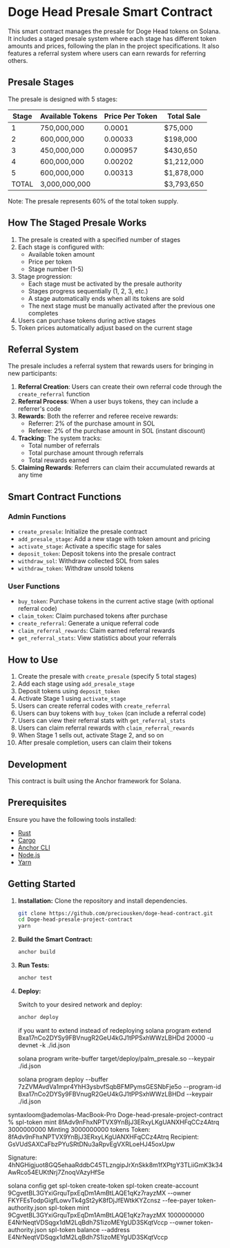 # Doge Head Presale Smart Contract

This smart contract manages the presale for Doge Head tokens on Solana. It includes a staged presale system where each stage has different token amounts and prices, following the plan in the project specifications. It also features a referral system where users can earn rewards for referring others.

## Presale Stages

The presale is designed with 5 stages:

| Stage | Available Tokens | Price Per Token | Total Sale |
|-------|-----------------|----------------|------------|
| 1     | 750,000,000     | 0.0001         | $75,000    |
| 2     | 600,000,000     | 0.00033        | $198,000   |
| 3     | 450,000,000     | 0.000957       | $430,650   |
| 4     | 600,000,000     | 0.00202        | $1,212,000 |
| 5     | 600,000,000     | 0.00313        | $1,878,000 |
| TOTAL | 3,000,000,000   |                | $3,793,650 |

Note: The presale represents 60% of the total token supply.

## How The Staged Presale Works

1. The presale is created with a specified number of stages
2. Each stage is configured with:
   - Available token amount
   - Price per token
   - Stage number (1-5)
3. Stage progression:
   - Each stage must be activated by the presale authority
   - Stages progress sequentially (1, 2, 3, etc.)
   - A stage automatically ends when all its tokens are sold
   - The next stage must be manually activated after the previous one completes
4. Users can purchase tokens during active stages
5. Token prices automatically adjust based on the current stage

## Referral System

The presale includes a referral system that rewards users for bringing in new participants:

1. **Referral Creation**: Users can create their own referral code through the `create_referral` function
2. **Referral Process**: When a user buys tokens, they can include a referrer's code
3. **Rewards**: Both the referrer and referee receive rewards:
   - Referrer: 2% of the purchase amount in SOL
   - Referee: 2% of the purchase amount in SOL (instant discount)
4. **Tracking**: The system tracks:
   - Total number of referrals
   - Total purchase amount through referrals
   - Total rewards earned
5. **Claiming Rewards**: Referrers can claim their accumulated rewards at any time

## Smart Contract Functions

### Admin Functions

- `create_presale`: Initialize the presale contract
- `add_presale_stage`: Add a new stage with token amount and pricing
- `activate_stage`: Activate a specific stage for sales
- `deposit_token`: Deposit tokens into the presale contract
- `withdraw_sol`: Withdraw collected SOL from sales
- `withdraw_token`: Withdraw unsold tokens

### User Functions

- `buy_token`: Purchase tokens in the current active stage (with optional referral code)
- `claim_token`: Claim purchased tokens after purchase
- `create_referral`: Generate a unique referral code
- `claim_referral_rewards`: Claim earned referral rewards
- `get_referral_stats`: View statistics about your referrals

## How to Use

1. Create the presale with `create_presale` (specify 5 total stages)
2. Add each stage using `add_presale_stage`
3. Deposit tokens using `deposit_token`
4. Activate Stage 1 using `activate_stage`
5. Users can create referral codes with `create_referral`
6. Users can buy tokens with `buy_token` (can include a referral code)
7. Users can view their referral stats with `get_referral_stats`
8. Users can claim referral rewards with `claim_referral_rewards`
9. When Stage 1 sells out, activate Stage 2, and so on
10. After presale completion, users can claim their tokens

## Development

This contract is built using the Anchor framework for Solana.

## Prerequisites

Ensure you have the following tools installed:

- [Rust](https://www.rust-lang.org/tools/install)
- [Cargo](https://doc.rust-lang.org/cargo/getting-started/installation.html)
- [Anchor CLI](https://project-serum.github.io/anchor/getting-started/installation.html)
- [Node.js](https://nodejs.org/en/download/)
- [Yarn](https://yarnpkg.com/getting-started/install)

## Getting Started

1. **Installation:** Clone the repository and install dependencies.

   ```bash
   git clone https://github.com/preciousken/doge-head-contract.git
   cd Doge-head-presale-project-contract
   yarn
   ```

2. **Build the Smart Contract:**

   ```bash
   anchor build
   ```

3. **Run Tests:**

   ```bash
   anchor test
   ```

4. **Deploy:**

   Switch to your desired network and deploy:

   ```bash
   anchor deploy
   ```



   if you want to extend instead of redeploying
   solana program extend Bxa17nCo2DYSy9FBVnugR2GeU4kGJ1tPPSxhWWzLBHDd 20000 -u devnet -k ./id.json


   <!-- create a buffer -->
   solana program write-buffer target/deploy/palm_presale.so --keypair ./id.json

   <!-- upgrade using the buffer -->

   solana program deploy --buffer 7zZVMAvdVa1mpr4YhH3ysbvfSqbBFMPymsGESNbFje5o --program-id Bxa17nCo2DYSy9FBVnugR2GeU4kGJ1tPPSxhWWzLBHDd --keypair ./id.json





syntaxloom@ademolas-MacBook-Pro Doge-head-presale-project-contract % spl-token mint 8fAdv9nFhxNPTVX9YnBjJ3ERxyLKgUANXHFqCCz4Atrq 3000000000
Minting 3000000000 tokens
  Token: 8fAdv9nFhxNPTVX9YnBjJ3ERxyLKgUANXHFqCCz4Atrq
  Recipient: GsVUdSAXCaFbzPYuSRtDNu3aRpvEgVXRLoeHJ45oxUpw

Signature: 4hNGHigjuot8GQ5ehaaRddbC45TLzngipJrXnSkk8m1fXPtgY3TLiiGmK3k34AwRco54EUKtNrj7ZnoqVAzyHfSe




<!-- create spl token from the terminal command line interface -->
solana config get
spl-token create-token
spl-token create-account 9CgvetBL3GYxiGrquTpxEqDm1AmBtLAQE1qKz7rayzMX --owner FKYFEsTodpGigfLowvTk4gSt2yK8fDjJfEWtkKYZcnsz --fee-payer token-authority.json
spl-token mint 9CgvetBL3GYxiGrquTpxEqDm1AmBtLAQE1qKz7rayzMX 1000000000 E4NrNeqtVDSqgx1dM2LqBdh7S1izoMEYgUD3SKqtVccp --owner token-authority.json
spl-token balance --address E4NrNeqtVDSqgx1dM2LqBdh7S1izoMEYgUD3SKqtVccp
